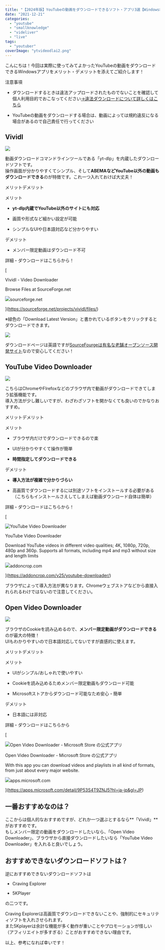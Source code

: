 ```yaml
---
title: "【2024年版】YouTubeの動画をダウンロードできるソフト・アプリ3選【Windows編】"
date: "2021-12-21"
categories: 
  - "youtube"
  - "smallknowledge"
  - "videliver"
  - "live"
tags: 
  - "youtuber"
coverImage: "ytvideodlai2.png"
---
```


こんにちは！今回は実際に使ってみてよかったYouTubeの動画をダウンロードできるWindowsアプリをメリット・デメリットを添えてご紹介します！

注意事項

- ダウンロードするときは違法アップロードされたものでないことを確認して個人利用目的でおこなってください[→違法ダウンロードについて詳しくはこちら](https://www.riaj.or.jp/z/stopillegaldownload/faq.html)

- YouTubeの動画をダウンロードする場合は、動画によっては規約違反になる場合があるので自己責任で行ってください

## Vividl

![](images/2024-01-26_14h41_05.png)

動画ダウンロードコマンドラインツールである「yt-dlp」を内蔵したダウンロードソフトです。  
操作画面が分かりやすくてシンプル、そして**ABEMAなどYouTube以外の動画もダウンロードできる**のが特徴です。これ一つ入れておけば大丈夫！

メリットデメリット

メリット

- **yt-dlp内蔵でYouTube以外のサイトにも対応**

- 画質や形式など細かい設定が可能

- シンプルなUIや日本語対応など分かりやすい

デメリット

- メンバー限定動画はダウンロード不可

詳細・ダウンロードはこちらから！

[

Vividl - Video Downloader

Browse Files at SourceForge.net

![](https://www.google.com/s2/favicons?domain=https://sourceforge.net/projects/vividl/files/)sourceforge.net

](https://sourceforge.net/projects/vividl/files/)

※緑色の「Download Latest Version」と書かれているボタンをクリックするとダウンロードできます。  

![](images/2024-01-26_15h07_04.png)

ダウンロードページは英語ですが[SourceFourgeは有名な老舗オープンソース開発サイト](https://kotobank.jp/word/SourceForge.net-5349)なので安心してください！

## YouTube Video Downloader

[![](images/2023-07-09_16h06_41-1280x786.png)](https://waabe.net/wp/wp-content/uploads/2023-07-09_16h06_41.png)

こちらはChromeやFIrefoxなどのブラウザ内で動画がダウンロードできてしまう拡張機能です。  
導入方法が少し難しいですが、わざわざソフトを開かなくても良いのでかなりおすすめ。

メリットデメリット

メリット

- ブラウザ内だけでダウンロードできるので楽

- UIが分かりやすくて操作が簡単

- **時間指定してダウンロードできる**

デメリット

- **導入方法が複雑で分かりづらい**

- 高画質でダウンロードするには別途ソフトをインストールする必要がある  
    （こちらもインストールさえしてしまえば動画ダウンロード自体は簡単）

詳細・ダウンロードはこちらから！

[

![YouTube Video Downloader](images/YouTube-Video-Downloader-social-share-image.jpg)

YouTube Video Downloader

Download YouTube videos in different video qualities; 4K, 1080p, 720p, 480p and 360p. Supports all formats, including mp4 and mp3 without size and length limits

![](https://www.google.com/s2/favicons?domain=https://addoncrop.com/v25/youtube-downloader/)addoncrop.com

](https://addoncrop.com/v25/youtube-downloader/)

ブラウザによって導入方法が異なります。Chromeウェブストアなどから直接入れられるわけではないので注意してください。

## Open Video Downloader

[![](images/2021-09-24_13h44_40-1024x698.png)](http://waabe.net/wp/wp-content/uploads/2021/09/2021-09-24_13h44_40.png)

ブラウザのCookieを読み込めるので、**メンバー限定動画がダウンロードできる**のが最大の特徴！  
UIもわかりやすいので日本語対応してないですが直感的に使えます。

メリットデメリット

メリット

- UIがシンプル/おしゃれで使いやすい

- Cookieを読み込めるためメンバー限定動画もダウンロード可能

- Microsoftストアからダウンロード可能なため安心・簡単

デメリット

- 日本語には非対応

詳細・ダウンロードはこちらから

[

![Open Video Downloader - Microsoft Store の公式アプリ](https://store-images.s-microsoft.com/image/apps.28229.14576534964354394.556d29af-6231-41db-87a4-434500fd1eb5.d48e2ac1-60a2-4682-8272-8ff5d9a68579)

Open Video Downloader - Microsoft Store の公式アプリ

With this app you can download videos and playlists in all kind of formats, from just about every major website.

![](https://www.google.com/s2/favicons?domain=https://apps.microsoft.com/detail/9P53S4T9ZNJ5?hl=ja-jp&gl=JP)apps.microsoft.com

](https://apps.microsoft.com/detail/9P53S4T9ZNJ5?hl=ja-jp&gl=JP)

## 一番おすすめなのは？

ここからは個人的なおすすめですが、どれか一つ選ぶとするなら**「Vividl」**がおすすめです。  
もしメンバー限定の動画をダウンロードしたいなら、「Open Video Downloader」、ブラウザから直接ダウンロードしたいなら「YouTube Video Downloader」を入れると良いでしょう。

## おすすめできないダウンロードソフトは？

逆におすすめできないダウンロードソフトは

- Craving Explorer

- 5KPlayer

の二つです。

Craving Explorerは高画質でダウンロードできないことや、強制的にセキュリティソフトを入れさせられます。  
また5Kplayerは余計な機能が多く動作が重いことやプロモーションが怪しい（アフィリエイトが多すぎる）ことがおすすめできない理由です。

以上、参考になれば幸いです！
